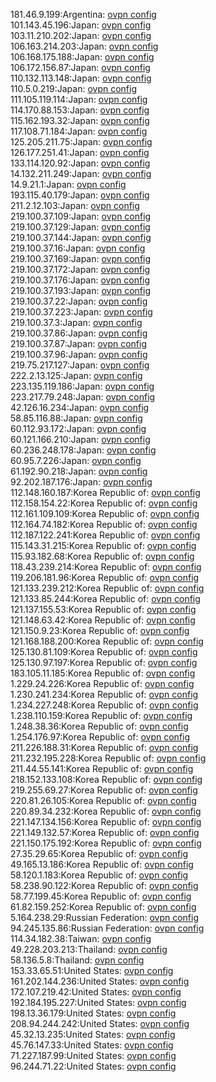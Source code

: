 181.46.9.199:Argentina: [ovpn config](vpn/181_46_9_199.ovpn)  
101.143.45.196:Japan: [ovpn config](vpn/101_143_45_196.ovpn)  
103.11.210.202:Japan: [ovpn config](vpn/103_11_210_202.ovpn)  
106.163.214.203:Japan: [ovpn config](vpn/106_163_214_203.ovpn)  
106.168.175.188:Japan: [ovpn config](vpn/106_168_175_188.ovpn)  
106.172.156.87:Japan: [ovpn config](vpn/106_172_156_87.ovpn)  
110.132.113.148:Japan: [ovpn config](vpn/110_132_113_148.ovpn)  
110.5.0.219:Japan: [ovpn config](vpn/110_5_0_219.ovpn)  
111.105.119.114:Japan: [ovpn config](vpn/111_105_119_114.ovpn)  
114.170.88.153:Japan: [ovpn config](vpn/114_170_88_153.ovpn)  
115.162.193.32:Japan: [ovpn config](vpn/115_162_193_32.ovpn)  
117.108.71.184:Japan: [ovpn config](vpn/117_108_71_184.ovpn)  
125.205.211.75:Japan: [ovpn config](vpn/125_205_211_75.ovpn)  
126.177.251.41:Japan: [ovpn config](vpn/126_177_251_41.ovpn)  
133.114.120.92:Japan: [ovpn config](vpn/133_114_120_92.ovpn)  
14.132.211.249:Japan: [ovpn config](vpn/14_132_211_249.ovpn)  
14.9.21.1:Japan: [ovpn config](vpn/14_9_21_1.ovpn)  
193.115.40.179:Japan: [ovpn config](vpn/193_115_40_179.ovpn)  
211.2.12.103:Japan: [ovpn config](vpn/211_2_12_103.ovpn)  
219.100.37.109:Japan: [ovpn config](vpn/219_100_37_109.ovpn)  
219.100.37.129:Japan: [ovpn config](vpn/219_100_37_129.ovpn)  
219.100.37.144:Japan: [ovpn config](vpn/219_100_37_144.ovpn)  
219.100.37.16:Japan: [ovpn config](vpn/219_100_37_16.ovpn)  
219.100.37.169:Japan: [ovpn config](vpn/219_100_37_169.ovpn)  
219.100.37.172:Japan: [ovpn config](vpn/219_100_37_172.ovpn)  
219.100.37.176:Japan: [ovpn config](vpn/219_100_37_176.ovpn)  
219.100.37.193:Japan: [ovpn config](vpn/219_100_37_193.ovpn)  
219.100.37.22:Japan: [ovpn config](vpn/219_100_37_22.ovpn)  
219.100.37.223:Japan: [ovpn config](vpn/219_100_37_223.ovpn)  
219.100.37.3:Japan: [ovpn config](vpn/219_100_37_3.ovpn)  
219.100.37.86:Japan: [ovpn config](vpn/219_100_37_86.ovpn)  
219.100.37.87:Japan: [ovpn config](vpn/219_100_37_87.ovpn)  
219.100.37.96:Japan: [ovpn config](vpn/219_100_37_96.ovpn)  
219.75.217.127:Japan: [ovpn config](vpn/219_75_217_127.ovpn)  
222.2.13.125:Japan: [ovpn config](vpn/222_2_13_125.ovpn)  
223.135.119.186:Japan: [ovpn config](vpn/223_135_119_186.ovpn)  
223.217.79.248:Japan: [ovpn config](vpn/223_217_79_248.ovpn)  
42.126.16.234:Japan: [ovpn config](vpn/42_126_16_234.ovpn)  
58.85.116.88:Japan: [ovpn config](vpn/58_85_116_88.ovpn)  
60.112.93.172:Japan: [ovpn config](vpn/60_112_93_172.ovpn)  
60.121.166.210:Japan: [ovpn config](vpn/60_121_166_210.ovpn)  
60.236.248.178:Japan: [ovpn config](vpn/60_236_248_178.ovpn)  
60.95.7.226:Japan: [ovpn config](vpn/60_95_7_226.ovpn)  
61.192.90.218:Japan: [ovpn config](vpn/61_192_90_218.ovpn)  
92.202.187.176:Japan: [ovpn config](vpn/92_202_187_176.ovpn)  
112.148.160.187:Korea Republic of: [ovpn config](vpn/112_148_160_187.ovpn)  
112.158.154.22:Korea Republic of: [ovpn config](vpn/112_158_154_22.ovpn)  
112.161.109.109:Korea Republic of: [ovpn config](vpn/112_161_109_109.ovpn)  
112.164.74.182:Korea Republic of: [ovpn config](vpn/112_164_74_182.ovpn)  
112.187.122.241:Korea Republic of: [ovpn config](vpn/112_187_122_241.ovpn)  
115.143.31.215:Korea Republic of: [ovpn config](vpn/115_143_31_215.ovpn)  
115.93.182.68:Korea Republic of: [ovpn config](vpn/115_93_182_68.ovpn)  
118.43.239.214:Korea Republic of: [ovpn config](vpn/118_43_239_214.ovpn)  
119.206.181.96:Korea Republic of: [ovpn config](vpn/119_206_181_96.ovpn)  
121.133.239.212:Korea Republic of: [ovpn config](vpn/121_133_239_212.ovpn)  
121.133.85.244:Korea Republic of: [ovpn config](vpn/121_133_85_244.ovpn)  
121.137.155.53:Korea Republic of: [ovpn config](vpn/121_137_155_53.ovpn)  
121.148.63.42:Korea Republic of: [ovpn config](vpn/121_148_63_42.ovpn)  
121.150.9.23:Korea Republic of: [ovpn config](vpn/121_150_9_23.ovpn)  
121.168.188.200:Korea Republic of: [ovpn config](vpn/121_168_188_200.ovpn)  
125.130.81.109:Korea Republic of: [ovpn config](vpn/125_130_81_109.ovpn)  
125.130.97.197:Korea Republic of: [ovpn config](vpn/125_130_97_197.ovpn)  
183.105.11.185:Korea Republic of: [ovpn config](vpn/183_105_11_185.ovpn)  
1.229.24.226:Korea Republic of: [ovpn config](vpn/1_229_24_226.ovpn)  
1.230.241.234:Korea Republic of: [ovpn config](vpn/1_230_241_234.ovpn)  
1.234.227.248:Korea Republic of: [ovpn config](vpn/1_234_227_248.ovpn)  
1.238.110.159:Korea Republic of: [ovpn config](vpn/1_238_110_159.ovpn)  
1.248.38.36:Korea Republic of: [ovpn config](vpn/1_248_38_36.ovpn)  
1.254.176.97:Korea Republic of: [ovpn config](vpn/1_254_176_97.ovpn)  
211.226.188.31:Korea Republic of: [ovpn config](vpn/211_226_188_31.ovpn)  
211.232.195.228:Korea Republic of: [ovpn config](vpn/211_232_195_228.ovpn)  
211.44.55.141:Korea Republic of: [ovpn config](vpn/211_44_55_141.ovpn)  
218.152.133.108:Korea Republic of: [ovpn config](vpn/218_152_133_108.ovpn)  
219.255.69.27:Korea Republic of: [ovpn config](vpn/219_255_69_27.ovpn)  
220.81.26.105:Korea Republic of: [ovpn config](vpn/220_81_26_105.ovpn)  
220.89.34.232:Korea Republic of: [ovpn config](vpn/220_89_34_232.ovpn)  
221.147.134.156:Korea Republic of: [ovpn config](vpn/221_147_134_156.ovpn)  
221.149.132.57:Korea Republic of: [ovpn config](vpn/221_149_132_57.ovpn)  
221.150.175.192:Korea Republic of: [ovpn config](vpn/221_150_175_192.ovpn)  
27.35.29.65:Korea Republic of: [ovpn config](vpn/27_35_29_65.ovpn)  
49.165.13.186:Korea Republic of: [ovpn config](vpn/49_165_13_186.ovpn)  
58.120.1.183:Korea Republic of: [ovpn config](vpn/58_120_1_183.ovpn)  
58.238.90.122:Korea Republic of: [ovpn config](vpn/58_238_90_122.ovpn)  
58.77.199.45:Korea Republic of: [ovpn config](vpn/58_77_199_45.ovpn)  
61.82.159.252:Korea Republic of: [ovpn config](vpn/61_82_159_252.ovpn)  
5.164.238.29:Russian Federation: [ovpn config](vpn/5_164_238_29.ovpn)  
94.245.135.86:Russian Federation: [ovpn config](vpn/94_245_135_86.ovpn)  
114.34.182.38:Taiwan: [ovpn config](vpn/114_34_182_38.ovpn)  
49.228.203.213:Thailand: [ovpn config](vpn/49_228_203_213.ovpn)  
58.136.5.8:Thailand: [ovpn config](vpn/58_136_5_8.ovpn)  
153.33.65.51:United States: [ovpn config](vpn/153_33_65_51.ovpn)  
161.202.144.236:United States: [ovpn config](vpn/161_202_144_236.ovpn)  
172.107.219.42:United States: [ovpn config](vpn/172_107_219_42.ovpn)  
192.184.195.227:United States: [ovpn config](vpn/192_184_195_227.ovpn)  
198.13.36.179:United States: [ovpn config](vpn/198_13_36_179.ovpn)  
208.94.244.242:United States: [ovpn config](vpn/208_94_244_242.ovpn)  
45.32.13.235:United States: [ovpn config](vpn/45_32_13_235.ovpn)  
45.76.147.33:United States: [ovpn config](vpn/45_76_147_33.ovpn)  
71.227.187.99:United States: [ovpn config](vpn/71_227_187_99.ovpn)  
96.244.71.22:United States: [ovpn config](vpn/96_244_71_22.ovpn)  

